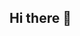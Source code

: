 ## Hi there 👋

<!--
**ThiliniMadumekala/ThiliniMadumekala** is a ✨ _special_ ✨ repository because its `README.md` (this file) appears on your GitHub profile.

Here are some ideas to get you started:

- 🌱 I’m currently learning Information Technology
- ⚡ Fun fact: ...
-->
